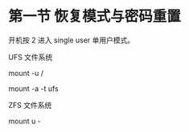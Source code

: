 # 第一节 恢复模式与密码重置

开机按 2 进入 single user 单用户模式。

UFS 文件系统

mount -u /

mount -a -t ufs

ZFS 文件系统

mount u -
